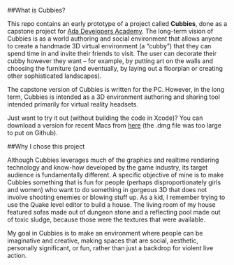 ##What is Cubbies?

This repo contains an early prototype of a project called **Cubbies**, done as a capstone project for [Ada Developers Academy](http://adadevelopersacademy.org/). The long-term vision of Cubbies is as a world authoring and social environment that allows anyone to create a handmade 3D virtual environment (a “cubby”) that they can spend time in and invite their friends to visit. The user can decorate their cubby however they want – for example, by putting art on the walls and choosing the furniture (and eventually, by laying out a floorplan or creating other sophisticated landscapes).

The capstone version of Cubbies is written for the PC. However, in the long term, Cubbies is intended as a 3D environment authoring and sharing tool intended primarily for virtual reality headsets.

Just want to try it out (without building the code in Xcode)? You can download a version for recent Macs from [here](https://www.dropbox.com/s/bheffwuadlx27cc/Cubbiesv5-dmg.dmg?dl=0) (the .dmg file was too large to put on Github).

##Why I chose this project

Although Cubbies leverages much of the graphics and realtime rendering technology and know-how developed by the game industry, its target audience is fundamentally different. A specific objective of mine is to make Cubbies something that is fun for people (perhaps disproportionately girls and women) who want to do something in gorgeous 3D that does not involve shooting enemies or blowing stuff up. As a kid, I remember trying to use the Quake level editor to build a house. The living room of my house featured sofas made out of dungeon stone and a reflecting pool made out of toxic sludge, because those were the textures that were available.

My goal in Cubbies is to make an environment where people can be imaginative and creative, making spaces that are social, aesthetic, personally significant, or fun, rather than just a backdrop for violent live action.
